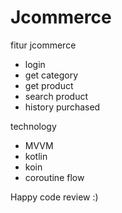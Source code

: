 # Jcommerce

fitur jcommerce
- login
- get category
- get product
- search product
- history purchased

technology
- MVVM
- kotlin
- koin
- coroutine flow

Happy code review :)
